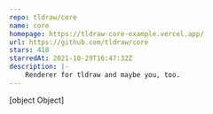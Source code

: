 ```yaml
---
repo: tldraw/core
name: core
homepage: https://tldraw-core-example.vercel.app/
url: https://github.com/tldraw/core
stars: 418
starredAt: 2021-10-29T16:47:32Z
description: |-
    Renderer for tldraw and maybe you, too.
---
```


[object Object]
